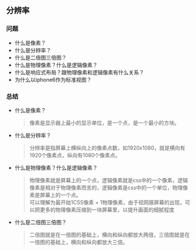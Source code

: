 ## 分辨率

### 问题
- 什么是像素？
- 什么是分辨率？
- 什么是二倍图三倍图？
- 什么是物理像素？什么是逻辑像素？
- 什么是响应式布局？跟物理像素和逻辑像素有什么关系？
- 为什么以iphone6作为标准视图？

### 总结
- 什么是像素？
  > 像素是显示器上最小的显示单位，是一个点，是一个最小的方块。    
- 什么是分辨率？
  > 分辨率是指屏幕上横纵向上的像素点数，如1920x1080，就是横向有1920个像素点，纵向有1080个像素点。 
- 什么是物理像素？什么是逻辑像素？
  > 物理像素就是屏幕上的一个点，逻辑像素就是css中的一个像素，逻辑像素是相对于物理像素而言的，逻辑像素是css中的一个单位，物理像素是屏幕上的一个点。    
  > 可以理解为最开始1CSS像素 = 1物理像素，由于视网膜屏幕的出现，可以把更多的物理像素压缩到一块屏幕里，以提升画面的细腻程度   
- 什么是二倍图三倍图？
  > 二倍图就是在一倍图的基础上，横向和纵向都放大两倍，三倍图就是在一倍图的基础上，横向和纵向都放大三倍。    